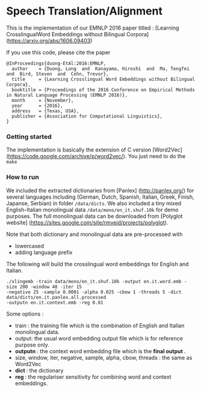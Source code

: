 # Speech Translation/Alignment
This is the implementation of our EMNLP 2016 paper titled : 
[Learning CrosslingualWord Embeddings without Bilingual Corpora] (https://arxiv.org/abs/1606.09403)

If you use  this code, please cite the paper 

```
@InProceedings{duong-EtAl:2016:EMNLP,
  author    = {Duong, Long  and  Kanayama, Hiroshi  and  Ma, Tengfei  and  Bird, Steven  and  Cohn, Trevor},
  title     = {Learning Crosslingual Word Embeddings without Bilingual Corpora},
  booktitle = {Proceedings of the 2016 Conference on Empirical Methods in Natural Language Processing (EMNLP 2016)},
  month     = {November},
  year      = {2016},
  address   = {Texas, USA},
  publisher = {Association for Computational Linguistics},
}
```
### Getting started
The implementation is basically the extension of C version [Word2Vec] (https://code.google.com/archive/p/word2vec/). You just need to do the `make`

### How to run  
We included the extracted dictionaries from [Panlex] (http://panlex.org/) for several languages including (German, Dutch, Spanish, Italian, Greek, Finish, Japanse, Serbian) in folder `/data/dicts`. We also included a tiny mixed English-Italian monolingual data `/data/mono/en_it.shuf.10k`
for demo purposes. The full monolingual data can be downloaded from [Polyglot website] (https://sites.google.com/site/rmyeid/projects/polyglot).

Note that both dictionary and monolingual data are pre-processed with 
- lowercased 
- adding language prefix 

The following will build the crosslingual word embeddings for English and Italian. 
```
./xlingemb -train data/mono/en_it.shuf.10k -output en.it.word.emb -size 200 -window 48 -iter 15 
-negative 25 -sample 0.0001 -alpha 0.025 -cbow 1 -threads 5 -dict data/dicts/en.it.panlex.all.processed 
-outputn en.it.context.emb -reg 0.01
```
Some options :
- train : the training file which is the combination of English and Italian monolingual data. 
- output: the usual word embedding output file which is for reference purpose only.  
- <b>outputn</b> : the context word embedding file which is the <b> final output </b>. 
- size, window, iter, negative, sample, alpha, cbow, threads : the same as Word2Vec
- <b> dict </b>: the dictionary 
- <b> reg </b> : the regulariser sensitivity for combining word and context embeddings. 

